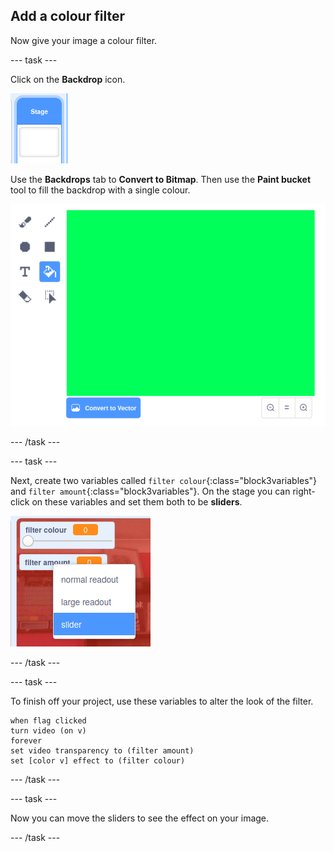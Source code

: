 ## Add a colour filter

Now give your image a colour filter.

--- task ---

Click on the **Backdrop** icon.

![image showing stage icon](images/stage.png)

Use the **Backdrops** tab to **Convert to Bitmap**. Then use the **Paint bucket** tool to fill the backdrop with a single colour.

![image showing the filled in backdrop for the stage](images/paint-bucket.png)

--- /task ---

--- task ---

Next, create two variables called `filter colour`{:class="block3variables"} and `filter amount`{:class="block3variables"}. On the stage you can right-click on these variables and set them both to be **sliders**.

![image showing the variables being changed to sliders](images/sliders.png)

--- /task ---

--- task ---

To finish off your project, use these variables to alter the look of the filter. 

```blocks3
when flag clicked
turn video (on v)
forever
set video transparency to (filter amount)
set [color v] effect to (filter colour)
```

--- /task ---

--- task ---

Now you can move the sliders to see the effect on your image.

--- /task ---




